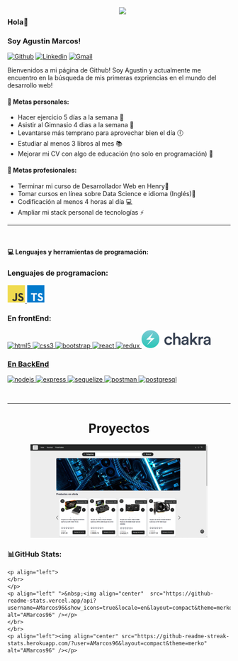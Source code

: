 <img width="50%" align="right" src="https://user-images.githubusercontent.com/89821590/177223063-1b3ccc19-6072-4957-9383-bc981c1d61ae.gif" />

### Hola👋 
### Soy Agustin Marcos!

[![Github](https://img.shields.io/badge/-Github-000?style=flat&logo=Github&logoColor=white)](https://github.com/AMarcos96)
[![Linkedin](https://img.shields.io/badge/-LinkedIn-blue?style=flat&logo=Linkedin&logoColor=white)](https://www.linkedin.com/in/agustin-marcos-a99480229/)
[![Gmail](https://img.shields.io/badge/-Gmail-c14438?style=flat&logo=Gmail&logoColor=white)](mailto:marcoosdiego@hotmail.com.ar)

Bienvenidos a mi página de Github! Soy Agustin y actualmente me encuentro en la búsqueda de mis primeras expriencias en el mundo del desarrollo web!  



#### 🌱 Metas personales: 

- Hacer ejercicio 5 días a la semana :muscle:
- Asistir al Gimnasio 4 dias a la semana :punch:
- Levantarse más temprano para aprovechar bien el día :clock6:
- Estudiar al menos 3 libros al mes :books:
- Mejorar mi CV con algo de educación (no solo en programación) :page_facing_up:

#### :muscle: Metas profesionales:
- Terminar mi curso de Desarrollador Web en Henry🚀
- Tomar cursos en línea sobre Data Science e idioma (Inglés)🚀
- Codificación al menos 4 horas al día :computer:
- Ampliar mi stack personal de tecnologías :zap:
<hr/> <br/>

#### :computer: Lenguajes y herramientas de programación: 

<h3 align="left">Lenguajes de programacion:</h3>
<p align="left"> 
<a href="https://developer.mozilla.org/en-US/docs/Web/JavaScript" target="_blank" rel="noreferrer"> <img src="https://raw.githubusercontent.com/devicons/devicon/master/icons/javascript/javascript-original.svg" alt="javascript" width="40" height="40"/> </a>
<a href="https://www.typescriptlang.org/" target="_blank" rel="noreferrer"> <img src="https://raw.githubusercontent.com/devicons/devicon/master/icons/typescript/typescript-original.svg" alt="typescript" width="40" height="40"/> </a>

<h3 align="left">En frontEnd:</h3>
<p align="left">
<a href="https://www.w3.org/html/" target="_blank"> <img src="https://upload.wikimedia.org/wikipedia/commons/thumb/3/38/HTML5_Badge.svg/600px-HTML5_Badge.svg.png" alt="html5" width="40" height="40"/> </a>
<a href="https://www.w3schools.com/css/" target="_blank"> <img src="https://cdn4.iconfinder.com/data/icons/social-media-logos-6/512/121-css3-512.png" alt="css3" width="40" height="40"/> </a> 
<a href="https://getbootstrap.com" target="_blank"> <img src="https://upload.wikimedia.org/wikipedia/commons/thumb/b/b2/Bootstrap_logo.svg/1024px-Bootstrap_logo.svg.png" alt="bootstrap" width="40" height="40"/> </a> 
<a href="https://reactjs.org/" target="_blank"> <img src="https://seeklogo.com/images/R/react-logo-7B3CE81517-seeklogo.com.png" alt="react" width="40" height="40"/> </a> 
<a href="https://redux.js.org" target="_blank"> <img src="https://seeklogo.com/images/R/redux-logo-9CA6836C12-seeklogo.com.png" alt="redux" width="40" height="40"/> 
<a href="https://chakra-ui.com/">
<img src="https://raw.githubusercontent.com/chakra-ui/chakra-ui/main/logo/logo-colored@2x.png?raw=true" alt="Chakra logo" height="40" />
</p>

<h3 align="left">En BackEnd</h3>
<p align="left"> 
<a href="https://nodejs.org" target="_blank"> <img src="https://cdn.pixabay.com/photo/2015/04/23/17/41/node-js-736399_960_720.png" alt="nodejs" height="40"/> </a> 
<a href="https://expressjs.com" target="_blank"> <img src="https://i.cloudup.com/zfY6lL7eFa-3000x3000.png" alt="express" height="40"/> </a> 
<a href="https://sequelize.org/" target="_blank" rel="noreferrer"> <img src="https://seeklogo.com/images/S/sequelize-logo-9A5075DB9F-seeklogo.com.png" alt="sequelize" width="40" height="40"/> </a>
<a href="https://postman.com" target="_blank"> <img src="https://www.vectorlogo.zone/logos/getpostman/getpostman-icon.svg" alt="postman" width="40" height="40"/> </a> 
<a href="https://www.postgresql.org" target="_blank"> <img src="https://upload.wikimedia.org/wikipedia/commons/thumb/2/29/Postgresql_elephant.svg/1200px-Postgresql_elephant.svg.png" alt="postgresql" width="40" height="40"/> </a>

<br/> <hr/>

<h1 align="center" >Proyectos</h1>
<div align="center">
<a href="https://e-commerce-pf.vercel.app/" target="_blank" rel="nofollow"><img src="./images/pf.png" alt="ProyectoG" width="400px"></a>
</div>
  
  <div>
  <h3 align="left">📊GitHub Stats:</h3>

    <p align="left">
    </br>
    </p>
    <p align="left" ">&nbsp;<img align="center"  src="https://github-readme-stats.vercel.app/api?username=AMarcos96&show_icons=true&locale=en&layout=compact&theme=merko" alt="AMarcos96" /></p>
    </br>
    </br>
    <p align="left"><img align="center" src="https://github-readme-streak-stats.herokuapp.com/?user=AMarcos96&layout=compact&theme=merko" alt="AMarcos96" /></p>
  </div>
  



